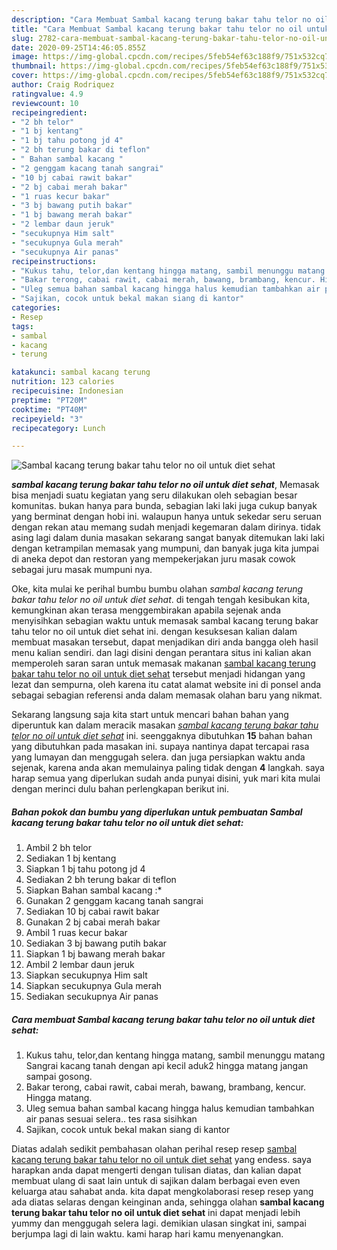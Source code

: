 ```yaml
---
description: "Cara Membuat Sambal kacang terung bakar tahu telor no oil untuk diet sehat yang sempurna"
title: "Cara Membuat Sambal kacang terung bakar tahu telor no oil untuk diet sehat yang sempurna"
slug: 2782-cara-membuat-sambal-kacang-terung-bakar-tahu-telor-no-oil-untuk-diet-sehat-yang-sempurna
date: 2020-09-25T14:46:05.855Z
image: https://img-global.cpcdn.com/recipes/5feb54ef63c188f9/751x532cq70/sambal-kacang-terung-bakar-tahu-telor-no-oil-untuk-diet-sehat-foto-resep-utama.jpg
thumbnail: https://img-global.cpcdn.com/recipes/5feb54ef63c188f9/751x532cq70/sambal-kacang-terung-bakar-tahu-telor-no-oil-untuk-diet-sehat-foto-resep-utama.jpg
cover: https://img-global.cpcdn.com/recipes/5feb54ef63c188f9/751x532cq70/sambal-kacang-terung-bakar-tahu-telor-no-oil-untuk-diet-sehat-foto-resep-utama.jpg
author: Craig Rodriquez
ratingvalue: 4.9
reviewcount: 10
recipeingredient:
- "2 bh telor"
- "1 bj kentang"
- "1 bj tahu potong jd 4"
- "2 bh terung bakar di teflon"
- " Bahan sambal kacang "
- "2 genggam kacang tanah sangrai"
- "10 bj cabai rawit bakar"
- "2 bj cabai merah bakar"
- "1 ruas kecur bakar"
- "3 bj bawang putih bakar"
- "1 bj bawang merah bakar"
- "2 lembar daun jeruk"
- "secukupnya Him salt"
- "secukupnya Gula merah"
- "secukupnya Air panas"
recipeinstructions:
- "Kukus tahu, telor,dan kentang hingga matang, sambil menunggu matang Sangrai kacang tanah dengan api kecil aduk2 hingga matang jangan sampai gosong."
- "Bakar terong, cabai rawit, cabai merah, bawang, brambang, kencur. Hingga matang."
- "Uleg semua bahan sambal kacang hingga halus kemudian tambahkan air panas sesuai selera.. tes rasa sisihkan"
- "Sajikan, cocok untuk bekal makan siang di kantor"
categories:
- Resep
tags:
- sambal
- kacang
- terung

katakunci: sambal kacang terung 
nutrition: 123 calories
recipecuisine: Indonesian
preptime: "PT20M"
cooktime: "PT40M"
recipeyield: "3"
recipecategory: Lunch

---
```



![Sambal kacang terung bakar tahu telor no oil untuk diet sehat](https://img-global.cpcdn.com/recipes/5feb54ef63c188f9/751x532cq70/sambal-kacang-terung-bakar-tahu-telor-no-oil-untuk-diet-sehat-foto-resep-utama.jpg)

<b><i>sambal kacang terung bakar tahu telor no oil untuk diet sehat</i></b>, Memasak bisa menjadi suatu kegiatan yang seru dilakukan oleh sebagian besar komunitas. bukan hanya para bunda, sebagian laki laki juga cukup banyak yang berminat dengan hobi ini. walaupun hanya untuk sekedar seru seruan dengan rekan atau memang sudah menjadi kegemaran dalam dirinya. tidak asing lagi dalam dunia masakan sekarang sangat banyak ditemukan laki laki dengan ketrampilan memasak yang mumpuni, dan banyak juga kita jumpai di aneka depot dan restoran yang mempekerjakan juru masak cowok sebagai juru masak mumpuni nya.



Oke, kita mulai ke perihal bumbu bumbu olahan <i>sambal kacang terung bakar tahu telor no oil untuk diet sehat</i>. di tengah tengah kesibukan kita, kemungkinan akan terasa menggembirakan apabila sejenak anda menyisihkan sebagian waktu untuk memasak sambal kacang terung bakar tahu telor no oil untuk diet sehat ini. dengan kesuksesan kalian dalam membuat masakan tersebut, dapat menjadikan diri anda bangga oleh hasil menu kalian sendiri. dan lagi disini dengan perantara situs ini kalian akan memperoleh saran saran untuk memasak makanan <u>sambal kacang terung bakar tahu telor no oil untuk diet sehat</u> tersebut menjadi hidangan yang lezat dan sempurna, oleh karena itu catat alamat website ini di ponsel anda sebagai sebagian referensi anda dalam memasak olahan baru yang nikmat.


Sekarang langsung saja kita start untuk mencari bahan bahan yang diperuntuk kan dalam meracik masakan <u><i>sambal kacang terung bakar tahu telor no oil untuk diet sehat</i></u> ini. seenggaknya dibutuhkan <b>15</b> bahan bahan yang dibutuhkan pada masakan ini. supaya nantinya dapat tercapai rasa yang lumayan dan menggugah selera. dan juga persiapkan waktu anda sejenak, karena anda akan memulainya paling tidak dengan <b>4</b> langkah. saya harap semua yang diperlukan sudah anda punyai disini, yuk mari kita mulai dengan merinci dulu bahan perlengkapan berikut ini.

<!--inarticleads1-->

##### Bahan pokok dan bumbu yang diperlukan untuk pembuatan Sambal kacang terung bakar tahu telor no oil untuk diet sehat:

1. Ambil 2 bh telor
1. Sediakan 1 bj kentang
1. Siapkan 1 bj tahu potong jd 4
1. Sediakan 2 bh terung bakar di teflon
1. Siapkan  Bahan sambal kacang :*
1. Gunakan 2 genggam kacang tanah sangrai
1. Sediakan 10 bj cabai rawit bakar
1. Gunakan 2 bj cabai merah bakar
1. Ambil 1 ruas kecur bakar
1. Sediakan 3 bj bawang putih bakar
1. Siapkan 1 bj bawang merah bakar
1. Ambil 2 lembar daun jeruk
1. Siapkan secukupnya Him salt
1. Siapkan secukupnya Gula merah
1. Sediakan secukupnya Air panas




<!--inarticleads2-->

##### Cara membuat Sambal kacang terung bakar tahu telor no oil untuk diet sehat:

1. Kukus tahu, telor,dan kentang hingga matang, sambil menunggu matang Sangrai kacang tanah dengan api kecil aduk2 hingga matang jangan sampai gosong.
1. Bakar terong, cabai rawit, cabai merah, bawang, brambang, kencur. Hingga matang.
1. Uleg semua bahan sambal kacang hingga halus kemudian tambahkan air panas sesuai selera.. tes rasa sisihkan
1. Sajikan, cocok untuk bekal makan siang di kantor




Diatas adalah sedikit pembahasan olahan perihal resep resep <u>sambal kacang terung bakar tahu telor no oil untuk diet sehat</u> yang endess. saya harapkan anda dapat mengerti dengan tulisan diatas, dan kalian dapat membuat ulang di saat lain untuk di sajikan dalam berbagai even even keluarga atau sahabat anda. kita dapat mengkolaborasi resep resep yang ada diatas selaras dengan keinginan anda, sehingga olahan <b>sambal kacang terung bakar tahu telor no oil untuk diet sehat</b> ini dapat menjadi lebih yummy dan menggugah selera lagi. demikian ulasan singkat ini, sampai berjumpa lagi di lain waktu. kami harap hari kamu menyenangkan.
